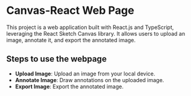 # Canvas-React Web Page

This project is a web application built with React.js and TypeScript, leveraging the React Sketch Canvas library. It allows users to upload an image, annotate it, and export the annotated image.


## Steps to use the webpage

- **Upload Image**: Upload an image from your local device.
- **Annotate Image**: Draw annotations on the uploaded image.
- **Export Image**: Export the annotated image.
